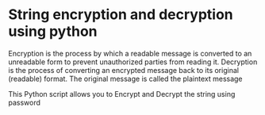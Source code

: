 # String encryption and decryption using python

Encryption is the process by which a readable message is converted to an unreadable form to prevent unauthorized parties from reading it. 
Decryption is the process of converting an encrypted message back to its original (readable) format. The original message is called the plaintext message

This Python script allows you to Encrypt and Decrypt the string using password
